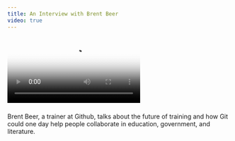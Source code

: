 ```yaml
---
title: An Interview with Brent Beer
video: true
---
```


<div class="flowplayer" data-embed="false">
  <video src="http://player.vimeo.com/external/111263308.hd.mp4?s=1324c7809d590df11e04620305ee9203"
         poster="https://i.vimeocdn.com/video/495823473.webp?mw=1200&q=70"
  ></video>
</div>

###

Brent Beer, a trainer at Github, talks about the future of training
and how Git could one day help people collaborate in education,
government, and literature.
